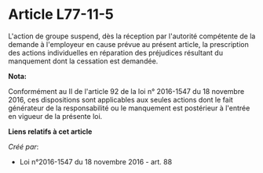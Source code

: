 # Article L77-11-5

L'action de groupe suspend, dès la réception par l'autorité compétente de la demande à l'employeur en cause prévue au présent
article, la prescription des actions individuelles en réparation des préjudices résultant du manquement dont la cessation est
demandée.

**Nota:**

Conformément au II de l'article 92 de la loi n° 2016-1547 du 18 novembre 2016, ces dispositions sont applicables aux seules
actions dont le fait générateur de la responsabilité ou le manquement est postérieur à l'entrée en vigueur de la présente
loi.

**Liens relatifs à cet article**

_Créé par_:

  - Loi n°2016-1547 du 18 novembre 2016 - art. 88

